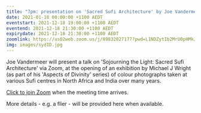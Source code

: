 ```yaml
---
title: "7pm: presentation on 'Sacred Sufi Architecture' by Joe Vandermeer plus exhibit by Michael J Wright"
date: 2021-01-18 00:00:00 +1100 AEDT
eventstart: 2021-12-18 19:00:00 +1100 AEDT
eventend: 2021-12-18 21:30:00 +1100 AEDT
expirydate: 2021-12-18 21:30:00 +1100 AEDT
zoomlink: https://us02web.zoom.us/j/89832027177?pwd=L1NDZytIb2MrU0pHMkJ4SVJBdG5EQT09
img: images/sydID.jpg
---
```


Joe Vandermeer will present a talk on 'Sojourning the Light: Sacred Sufi Architecture' via Zoom, at the opening of an exhibition by Michael J Wright (as part of his 'Aspects of Divinity' series) of colour photographs taken at various Sufi centres in North Africa and India over many years.

[Click to join Zoom](https://us02web.zoom.us/j/89832027177?pwd=L1NDZytIb2MrU0pHMkJ4SVJBdG5EQT09) when the meeting time arrives.

More details - e.g. a flier - will be provided here when available.